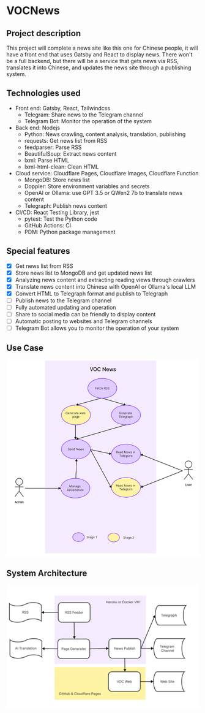 # VOCNews

## Project description

This project will complete a news site like this one for Chinese people, it will have a front end that uses Gatsby and React to display news. There won't be a full backend, but there will be a service that gets news via RSS, translates it into Chinese, and updates the news site through a publishing system.

## Technologies used

- Front end: Gatsby, React, Tailwindcss
  - Telegram: Share news to the Telegram channel
  - Telegram Bot: Monitor the operation of the system
- Back end: Nodejs
  - Python: News crawling, content analysis, translation, publishing
  - requests: Get news list from RSS
  - feedparser: Parse RSS
  - BeautifulSoup: Extract news content
  - lxml: Parse HTML
  - lxml-html-clean: Clean HTML
- Cloud service: Cloudflare Pages, Cloudflare Images, Cloudflare Function
  - MongoDB: Store news list
  - Doppler: Store environment variables and secrets
  - OpenAI or Ollama: use GPT 3.5 or QWen2 7b to translate news content
  - Telegraph: Publish news content
- CI/CD: React Testing Library, jest
  - pytest: Test the Python code 
  - GitHub Actions: CI
  - PDM: Python package management

## Special features

- [x] Get news list from RSS
- [x] Store news list to MongoDB and get updated news list
- [x] Analyzing news content and extracting reading views through crawlers
- [x] Translate news content into Chinese with OpenAI or Ollama's local LLM
- [x] Convert HTML to Telegraph format and publish to Telegraph
- [ ] Publish news to the Telegram channel
- [ ] Fully automated updating and operation
- [ ] Share to social media can be friendly to display content
- [ ] Automatic posting to websites and Telegram channels
- [ ] Telegram Bot allows you to monitor the operation of your system

## Use Case

![UseCase](imgs/usecase.png)

## System Architecture

![SystemArchitecture](imgs/systemarchitecture.png)